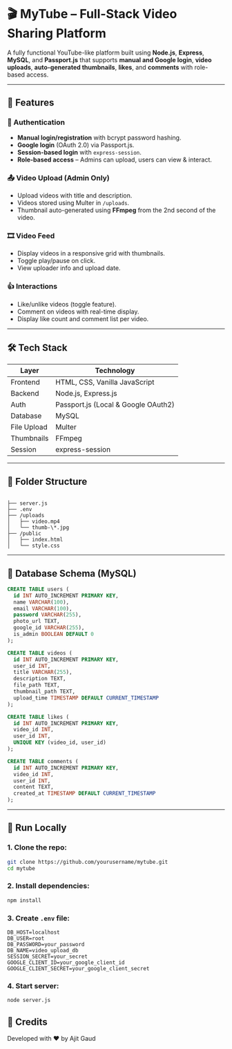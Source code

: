 
# 🎬 MyTube – Full-Stack Video Sharing Platform

A fully functional YouTube-like platform built using **Node.js**, **Express**, **MySQL**, and **Passport.js** that supports **manual and Google login**, **video uploads**, **auto-generated thumbnails**, **likes**, and **comments** with role-based access.

---

## 🚀 Features

### 🔐 Authentication
- **Manual login/registration** with bcrypt password hashing.
- **Google login** (OAuth 2.0) via Passport.js.
- **Session-based login** with `express-session`.
- **Role-based access** – Admins can upload, users can view & interact.

### 📤 Video Upload (Admin Only)
- Upload videos with title and description.
- Videos stored using Multer in `/uploads`.
- Thumbnail auto-generated using **FFmpeg** from the 2nd second of the video.

### 🎞️ Video Feed
- Display videos in a responsive grid with thumbnails.
- Toggle play/pause on click.
- View uploader info and upload date.

### 👍 Interactions
- Like/unlike videos (toggle feature).
- Comment on videos with real-time display.
- Display like count and comment list per video.

---

## 🛠️ Tech Stack

| Layer       | Technology                          |
|-------------|-------------------------------------|
| Frontend    | HTML, CSS, Vanilla JavaScript       |
| Backend     | Node.js, Express.js                 |
| Auth        | Passport.js (Local & Google OAuth2) |
| Database    | MySQL                               |
| File Upload | Multer                              |
| Thumbnails  | FFmpeg                              |
| Session     | express-session                     |

---

## 📁 Folder Structure

```

├── server.js
├── .env
├── /uploads
│   ├── video.mp4
│   └── thumb-\*.jpg
├── /public
│   ├── index.html
│   └── style.css

````

---

## 📄 Database Schema (MySQL)

```sql
CREATE TABLE users (
  id INT AUTO_INCREMENT PRIMARY KEY,
  name VARCHAR(100),
  email VARCHAR(100),
  password VARCHAR(255),
  photo_url TEXT,
  google_id VARCHAR(255),
  is_admin BOOLEAN DEFAULT 0
);

CREATE TABLE videos (
  id INT AUTO_INCREMENT PRIMARY KEY,
  user_id INT,
  title VARCHAR(255),
  description TEXT,
  file_path TEXT,
  thumbnail_path TEXT,
  upload_time TIMESTAMP DEFAULT CURRENT_TIMESTAMP
);

CREATE TABLE likes (
  id INT AUTO_INCREMENT PRIMARY KEY,
  video_id INT,
  user_id INT,
  UNIQUE KEY (video_id, user_id)
);

CREATE TABLE comments (
  id INT AUTO_INCREMENT PRIMARY KEY,
  video_id INT,
  user_id INT,
  content TEXT,
  created_at TIMESTAMP DEFAULT CURRENT_TIMESTAMP
);
````

---

## 🧪 Run Locally

### 1. Clone the repo:

```bash
git clone https://github.com/yourusername/mytube.git
cd mytube
```

### 2. Install dependencies:

```bash
npm install
```

### 3. Create `.env` file:

```env
DB_HOST=localhost
DB_USER=root
DB_PASSWORD=your_password
DB_NAME=video_upload_db
SESSION_SECRET=your_secret
GOOGLE_CLIENT_ID=your_google_client_id
GOOGLE_CLIENT_SECRET=your_google_client_secret
```

### 4. Start server:

```bash
node server.js
```


## 🤝 Credits

Developed with ❤️ by Ajit Gaud


